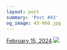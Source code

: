 ```yaml
---
layout: post
summary: 'Post #43'
og_image: 43-960.jpg
---
```


<p>
  <time>
    <a href="/43">February 15, 2024</a>
  </time>
  <a href="/43">
    <img src="{{ site.assets_url }}/43-480.jpg" srcset="{{ site.assets_url }}/43-240.jpg 240w, {{ site.assets_url }}/43-480.jpg 480w, {{ site.assets_url }}/43-720.jpg 720w, {{ site.assets_url }}/43-960.jpg 960w" sizes="(min-width: 700px) 50vw, calc(100vw - 2rem)" />
  </a>
</p>
